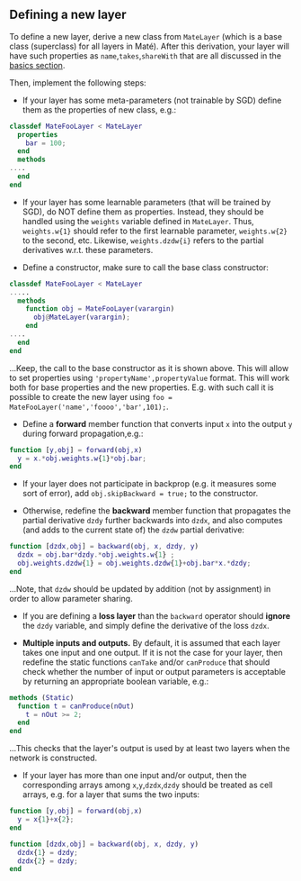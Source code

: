 ## Defining a new layer

To define a new layer, derive a new class from `MateLayer` (which is a base class (superclass) for all layers in Maté).
After this derivation, your layer will have such properties as `name`,`takes`,`shareWith` that are all discussed in
the [basics section](network.md).

Then, implement the following steps:

* If your layer has some meta-parameters (not trainable by SGD) define them as the properties of new class, e.g.:
```matlab
classdef MateFooLayer < MateLayer
  properties
    bar = 100;
  end
  methods
....
  end  
end
```

* If your layer has some learnable parameters (that will be trained by SGD), do NOT define them as properties. Instead, they
should be handled using the `weights` variable defined in `MateLayer`. Thus, `weights.w{1}` should refer to the first learnable
parameter, `weights.w{2}` to the second, etc. Likewise, `weights.dzdw{i}` refers to the partial derivatives w.r.t. these parameters.

* Define a constructor, make sure to call the base class constructor:
```matlab
classdef MateFooLayer < MateLayer
.....
  methods
    function obj = MateFooLayer(varargin)
      obj@MateLayer(varargin);
    end
....
  end  
end
```
...Keep, the call to the base constructor as it is shown above. This will allow
to set properties using `'propertyName',propertyValue` format. This will work
both for base properties and the new properties. E.g. with such call it is possible to create the 
new layer using `foo = MateFooLayer('name','foooo','bar',101);`.

* Define a **forward** member function that converts input `x` into the output `y` during forward propagation,e.g.:
```matlab
function [y,obj] = forward(obj,x)
  y = x.*obj.weights.w{1}*obj.bar;
end
```

* If your layer does not participate in backprop (e.g. it measures some sort of error), 
add `obj.skipBackward = true;` to the constructor.

* Otherwise, redefine the **backward** member function that propagates the partial derivative `dzdy` further backwards into `dzdx`, 
and also computes (and adds to the current state of) the `dzdw` partial derivative:
```matlab
function [dzdx,obj] = backward(obj, x, dzdy, y)
  dzdx = obj.bar*dzdy.*obj.weights.w{1} ;
  obj.weights.dzdw{1} = obj.weights.dzdw{1}+obj.bar*x.*dzdy;
end
```
...Note, that `dzdw` should be updated by addition (not by assignment) in order to allow parameter sharing.

* If you are defining a **loss layer** than the `backward` operator should **ignore** the `dzdy` variable, and
simply define the derivative of the loss `dzdx`.

* **Multiple inputs and outputs.** By default, it is assumed that each layer takes one input and one output. 
If it is not the case for your layer, then redefine the static functions `canTake` and/or `canProduce` that should
check whether the number of input or output parameters is acceptable by returning an appropriate boolean variable, e.g.:
```matlab
methods (Static)
  function t = canProduce(nOut)
    t = nOut >= 2;
  end 
end
```
...This checks that the layer's output is used by at least two layers when the network is constructed.

* If your layer has more than one input and/or output, then the corresponding arrays among `x`,`y`,`dzdx`,`dzdy` should
be treated as cell arrays, e.g. for a layer that sums the two inputs:
```matlab
function [y,obj] = forward(obj,x)
  y = x{1}+x{2};
end

function [dzdx,obj] = backward(obj, x, dzdy, y)
  dzdx{1} = dzdy;
  dzdx{2} = dzdy;
end
```

